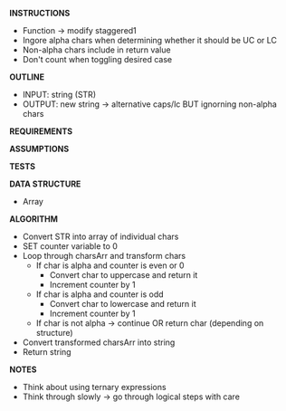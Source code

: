 **INSTRUCTIONS**
- Function -> modify staggered1
- Ingore alpha chars when determining whether it should be UC or LC
- Non-alpha chars include in return value 
- Don't count when toggling desired case

**OUTLINE**
- INPUT: string (STR)
- OUTPUT: new string -> alternative caps/lc BUT ignorning non-alpha chars

**REQUIREMENTS**

**ASSUMPTIONS**

**TESTS**

**DATA STRUCTURE**
- Array

**ALGORITHM**
- Convert STR into array of individual chars
- SET counter variable to 0
- Loop through charsArr and transform chars
  - If char is alpha and counter is even or 0 
    - Convert char to uppercase and return it
    - Increment counter by 1
  - If char is alpha and counter is odd
    - Convert char to lowercase and return it
    - Increment counter by 1
  - If char is not alpha -> continue OR return char (depending on structure)
- Convert transformed charsArr into string
- Return string

**NOTES**
- Think about using ternary expressions
- Think through slowly -> go through logical steps with care